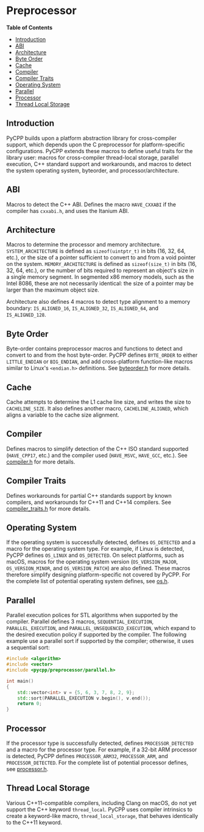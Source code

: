 # Preprocessor

**Table of Contents**

- [Introduction](#introduction)
- [ABI](#abi)
- [Architecture](#architecture)
- [Byte Order](#byte-order)
- [Cache](#cache)
- [Compiler](#compiler)
- [Compiler Traits](#compiler-traits)
- [Operating System](#operating-system)
- [Parallel](#parallel)
- [Processor](#processor)
- [Thread Local Storage](#thread-local-storage)

## Introduction

PyCPP builds upon a platform abstraction library for cross-compiler support, which depends upon the C preprocessor for platform-specific configurations. PyCPP extends these macros to define useful traits for the library user: macros for cross-compiler thread-local storage, parallel execution, C++ standard support and workarounds, and macros to detect the system operating system, byteorder, and processor/architecture.

## ABI

Macros to detect the C++ ABI. Defines the macro `HAVE_CXXABI` if the compiler has `cxxabi.h`, and uses the Itanium ABI.

## Architecture

Macros to determine the processor and memory architecture. `SYSTEM_ARCHITECTURE` is defined as `sizeof(uintptr_t)` in bits (16, 32, 64, etc.), or the size of a pointer sufficient to convert to and from a void pointer on the system. `MEMORY_ARCHITECTURE` is defined as `sizeof(size_t)` in bits (16, 32, 64, etc.), or the number of bits required to represent an object's size in a single memory segment. In segmented x86 memory models, such as the Intel 8086, these are not necessarily identical: the size of a pointer may be larger than the maximum object size.

Architecture also defines 4 macros to detect type alignment to a memory boundary: `IS_ALIGNED_16`, `IS_ALIGNED_32`, `IS_ALIGNED_64`, and `IS_ALIGNED_128`.

## Byte Order

Byte-order contains preprocessor macros and functions to detect and convert to and from the host byte-order. PyCPP defines `BYTE_ORDER` to either `LITTLE_ENDIAN` or `BIG_ENDIAN`, and add cross-platform function-like macros similar to Linux's `<endian.h>` definitions. See [byteorder.h](/byteorder.h) for more details.

## Cache

Cache attempts to determine the L1 cache line size, and writes the size to `CACHELINE_SIZE`. It also defines another macro, `CACHELINE_ALIGNED`, which aligns a variable to the cache size alignment.

## Compiler

Defines macros to simplify detection of the C++ ISO standard supported (`HAVE_CPP17`, etc.) and the compiler used (`HAVE_MSVC`, `HAVE_GCC`, etc.). See [compiler.h](/compiler.h) for more details.

## Compiler Traits

Defines workarounds for partial C++ standards support by known compilers, and workarounds for C++11 and C++14 compilers. See [compiler_traits.h](/compiler_traits.h) for more details.

## Operating System

If the operating system is successfully detected, defines `OS_DETECTED` and a macro for the operating system type. For example, if Linux is detected, PyCPP defines `OS_LINUX` and `OS_DETECTED`. On select platforms, such as macOS, macros for the operating system version (`OS_VERSION_MAJOR`, `OS_VERSION_MINOR`, and `OS_VERSION_PATCH`) are also defined. These macros therefore simplify designing platform-specific not covered by PyCPP. For the complete list of potential operating system defines, see [os.h](/os.h).

## Parallel

Parallel  execution polices for STL algorithms when supported by the compiler. Parallel defines 3 macros, `SEQUENTIAL_EXECUTION`,  `PARALLEL_EXECUTION`, and `PARALLEL_UNSEQUENCED_EXECUTION`, which expand to the desired execution policy if supported by the compiler. The following example use a parallel sort if supported by the compiler; otherwise, it uses a sequential sort:

```cpp
#include <algorithm>
#include <vector>
#include <pycpp/preprocessor/parallel.h>

int main()
{
    std::vector<int> v = {5, 6, 3, 7, 8, 2, 9};
    std::sort(PARALLEL_EXECUTION v.begin(), v.end());
    return 0;
}
```

## Processor

If the processor type is successfully detected, defines `PROCESSOR_DETECTED` and a macro for the processor type. For example, if a 32-bit ARM processor is detected, PyCPP defines `PROCESSOR_ARM32`, `PROCESSOR_ARM`, and `PROCESSOR_DETECTED`. For the complete list of potential processor defines, see [processor.h](/processor.h).

## Thread Local Storage

Various C++11-compatible compilers, including Clang on macOS, do not yet support the C++ keyword `thread_local`. PyCPP uses compiler intrinsics to create a keyword-like macro, `thread_local_storage`, that behaves identically to the C++11 keyword.
